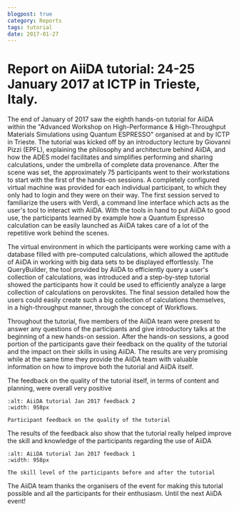 ```yaml
---
blogpost: true
category: Reports
tags: tutorial
date: 2017-01-27
---
```


# Report on AiiDA tutorial: 24-25 January 2017 at ICTP in Trieste, Italy.

The end of January of 2017 saw the eighth hands-on tutorial for AiiDA within the "Advanced Workshop on High-Performance & High-Throughput Materials Simulations using Quantum ESPRESSO" organised at and by ICTP in Trieste. The tutorial was kicked off by an introductory lecture by Giovanni Pizzi (EPFL), explaining the philosophy and architecture behind AiiDA, and how the ADES model facilitates and simplifies performing and sharing calculations, under the umbrella of complete data provenance. After the scene was set, the approximately 75 participants went to their workstations to start with the first of the hands-on sessions. A completely configured virtual machine was provided for each individual participant, to which they only had to login and they were on their way. The first session served to familiarize the users with Verdi, a command line interface which acts as the user's tool to interact with AiiDA. With the tools in hand to put AiiDA to good use, the participants learned by example how a Quantum Espresso calculation can be easily launched as AiiDA takes care of a lot of the repetitive work behind the scenes.

The virtual environment in which the participants were working came with a database filled with pre-computed calculations, which allowed the aptitude of AiiDA in working with big data sets to be displayed effortlessly. The QueryBuilder, the tool provided by AiiDA to efficiently query a user's collection of calculations, was introduced and a step-by-step tutorial showed the participants how it could be used to efficiently analyze a large collection of calculations on perovskites. The final session detailed how the users could easily create such a big collection of calculations themselves, in a high-throughput manner, through the concept of Workflows.

Throughout the tutorial, five members of the AiiDA team were present to answer any questions of the participants and give introductory talks at the beginning of a new hands-on session. After the hands-on sessions, a good portion of the participants gave their feedback on the quality of the tutorial and the impact on their skills in using AiiDA. The results are very promising while at the same time they provide the AiiDA team with valuable information on how to improve both the tutorial and AiiDA itself.

The feedback on the quality of the tutorial itself, in terms of content and planning, were overall very positive

```{figure} ../pics/legacy/aiida_tutorial_feedback_02.png
:alt: AiiDA tutorial Jan 2017 feedback 2
:width: 958px

Participant feedback on the quality of the tutorial
```

The results of the feedback also show that the tutorial really helped improve the skill and knowledge of the participants regarding the use of AiiDA

```{figure} ../pics/legacy/aiida_tutorial_feedback_01.png
:alt: AiiDA tutorial Jan 2017 feedback 1
:width: 958px

The skill level of the participants before and after the tutorial
```

The AiiDA team thanks the organisers of the event for making this tutorial possible and all the participants for their enthusiasm. Until the next AiiDA event!
